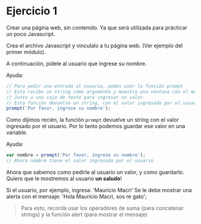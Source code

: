 # Ejercicio 1

Crear una página web, sin contenido. Ya que será utilizada para prácticar un poco Javascript.

Crea el archivo Javascript y vinculalo a tu página web. (Ver ejemplo del primer módulo).

A continuación, pidele al usuario que ingrese su nombre.

Ayuda:

```js
// Para pedir una entrada al usuario, podes usar la función prompt
// Esta recibe un string como argumento y muestra una ventana con el mensaje definido
// Junto a una caja de texto para ingresar un valor. 
// Esta función devuelve un string, con el valor ingresado por el usuario.
prompt('Por favor, ingrese su nombre');
```

Como dijimos recién, la función ``prompt`` devuelve un string con el valor ingresado por el usuario. Por lo tanto podemos guardar ese valor en una variable.

Ayuda:

```js
var nombre = prompt('Por favor, ingrese su nombre');
// Ahora nombre tiene el valor ingresado por el usuario
```

Ahora que sabemos como pedirle al usuario un valor, y como guardarlo. Quiero que le mostremos al usuario **un saludo**!

Si el usuario, por ejemplo, ingresa: 'Mauricio Macri'
Se le debe mostrar una alerta con el mensaje: 'Hola Mauricio Macri, sos re gato';

> Para esto, recordá usar los operadores de suma (para concatenar strings) y la función alert (para mostrar el mensaje)